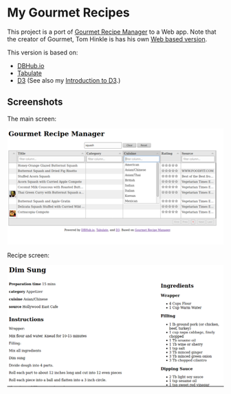 # My Gourmet Recipes

This project is a port of [Gourmet Recipe Manager](https://github.com/thinkle/gourmet/) to a Web app.  Note that the creator of Gourmet, Tom Hinkle is has his own [Web based version](https://www.gourmetrecipemanager.com/#).

This version is based on:

* [DBHub.io](https://dbhub.io/)
* [Tabulate](http://tabulator.info/)
* [D3](https://d3js.org/)  (See also my [Introduction to D3](https://github.com/JamesPerreault/D3-Introduction).)

## Screenshots

The main screen:

![](Screenshots/gourmet-main.png)

Recipe screen:

![](Screenshots/recipe-dim-sum.png)

